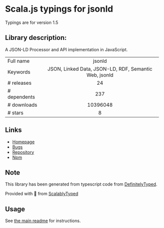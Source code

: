 
# Scala.js typings for jsonld

Typings are for version 1.5

## Library description:
A JSON-LD Processor and API implementation in JavaScript.

|                    |                 |
| ------------------ | :-------------: |
| Full name          | jsonld |
| Keywords           | JSON, Linked Data, JSON-LD, RDF, Semantic Web, jsonld |
| # releases         | 24 |
| # dependents       | 237 |
| # downloads        | 10396048 |
| # stars            | 8 |

## Links
- [Homepage](https://github.com/digitalbazaar/jsonld.js)
- [Bugs](https://github.com/digitalbazaar/jsonld.js/issues)
- [Repository](https://github.com/digitalbazaar/jsonld.js)
- [Npm](https://www.npmjs.com/package/jsonld)
    


## Note
This library has been generated from typescript code from [DefinitelyTyped](https://definitelytyped.org).

Provided with :purple_heart: from [ScalablyTyped](https://github.com/oyvindberg/ScalablyTyped)

## Usage
See [the main readme](../../readme.md) for instructions.


